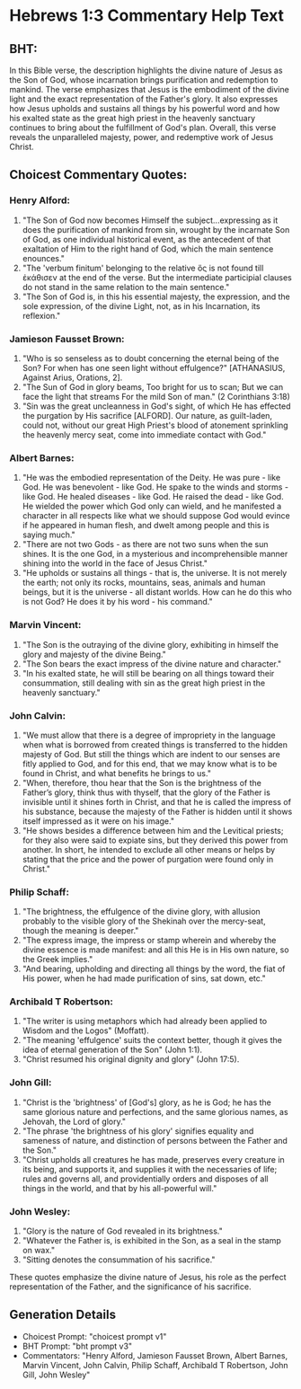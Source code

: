 # Hebrews 1:3 Commentary Help Text

## BHT:
In this Bible verse, the description highlights the divine nature of Jesus as the Son of God, whose incarnation brings purification and redemption to mankind. The verse emphasizes that Jesus is the embodiment of the divine light and the exact representation of the Father's glory. It also expresses how Jesus upholds and sustains all things by his powerful word and how his exalted state as the great high priest in the heavenly sanctuary continues to bring about the fulfillment of God's plan. Overall, this verse reveals the unparalleled majesty, power, and redemptive work of Jesus Christ.

## Choicest Commentary Quotes:
### Henry Alford:
1. "The Son of God now becomes Himself the subject...expressing as it does the purification of mankind from sin, wrought by the incarnate Son of God, as one individual historical event, as the antecedent of that exaltation of Him to the right hand of God, which the main sentence enounces." 
2. "The 'verbum finitum' belonging to the relative ὅς is not found till ἐκάθισεν at the end of the verse. But the intermediate participial clauses do not stand in the same relation to the main sentence."
3. "The Son of God is, in this his essential majesty, the expression, and the sole expression, of the divine Light, not, as in his Incarnation, its reflexion."

### Jamieson Fausset Brown:
1. "Who is so senseless as to doubt concerning the eternal being of the Son? For when has one seen light without effulgence?" [ATHANASIUS, Against Arius, Orations, 2].
2. "The Sun of God in glory beams, Too bright for us to scan; But we can face the light that streams For the mild Son of man." (2 Corinthians 3:18)
3. "Sin was the great uncleanness in God's sight, of which He has effected the purgation by His sacrifice [ALFORD]. Our nature, as guilt-laden, could not, without our great High Priest's blood of atonement sprinkling the heavenly mercy seat, come into immediate contact with God."

### Albert Barnes:
1. "He was the embodied representation of the Deity. He was pure - like God. He was benevolent - like God. He spake to the winds and storms - like God. He healed diseases - like God. He raised the dead - like God. He wielded the power which God only can wield, and he manifested a character in all respects like what we should suppose God would evince if he appeared in human flesh, and dwelt among people and this is saying much."
2. "There are not two Gods - as there are not two suns when the sun shines. It is the one God, in a mysterious and incomprehensible manner shining into the world in the face of Jesus Christ."
3. "He upholds or sustains all things - that is, the universe. It is not merely the earth; not only its rocks, mountains, seas, animals and human beings, but it is the universe - all distant worlds. How can he do this who is not God? He does it by his word - his command."

### Marvin Vincent:
1. "The Son is the outraying of the divine glory, exhibiting in himself the glory and majesty of the divine Being."
2. "The Son bears the exact impress of the divine nature and character."
3. "In his exalted state, he will still be bearing on all things toward their consummation, still dealing with sin as the great high priest in the heavenly sanctuary."

### John Calvin:
1. "We must allow that there is a degree of impropriety in the language when what is borrowed from created things is transferred to the hidden majesty of God. But still the things which are indent to our senses are fitly applied to God, and for this end, that we may know what is to be found in Christ, and what benefits he brings to us."
2. "When, therefore, thou hear that the Son is the brightness of the Father’s glory, think thus with thyself, that the glory of the Father is invisible until it shines forth in Christ, and that he is called the impress of his substance, because the majesty of the Father is hidden until it shows itself impressed as it were on his image."
3. "He shows besides a difference between him and the Levitical priests; for they also were said to expiate sins, but they derived this power from another. In short, he intended to exclude all other means or helps by stating that the price and the power of purgation were found only in Christ."

### Philip Schaff:
1. "The brightness, the effulgence of the divine glory, with allusion probably to the visible glory of the Shekinah over the mercy-seat, though the meaning is deeper." 
2. "The express image, the impress or stamp wherein and whereby the divine essence is made manifest: and all this He is in His own nature, so the Greek implies." 
3. "And bearing, upholding and directing all things by the word, the fiat of His power, when he had made purification of sins, sat down, etc."

### Archibald T Robertson:
1. "The writer is using metaphors which had already been applied to Wisdom and the Logos" (Moffatt).
2. "The meaning 'effulgence' suits the context better, though it gives the idea of eternal generation of the Son" (John 1:1).
3. "Christ resumed his original dignity and glory" (John 17:5).

### John Gill:
1. "Christ is the 'brightness' of [God's] glory, as he is God; he has the same glorious nature and perfections, and the same glorious names, as Jehovah, the Lord of glory."
2. "The phrase 'the brightness of his glory' signifies equality and sameness of nature, and distinction of persons between the Father and the Son."
3. "Christ upholds all creatures he has made, preserves every creature in its being, and supports it, and supplies it with the necessaries of life; rules and governs all, and providentially orders and disposes of all things in the world, and that by his all-powerful will."

### John Wesley:
1. "Glory is the nature of God revealed in its brightness."
2. "Whatever the Father is, is exhibited in the Son, as a seal in the stamp on wax."
3. "Sitting denotes the consummation of his sacrifice."

These quotes emphasize the divine nature of Jesus, his role as the perfect representation of the Father, and the significance of his sacrifice.


## Generation Details
- Choicest Prompt: "choicest prompt v1"
- BHT Prompt: "bht prompt v3"
- Commentators: "Henry Alford, Jamieson Fausset Brown, Albert Barnes, Marvin Vincent, John Calvin, Philip Schaff, Archibald T Robertson, John Gill, John Wesley"
